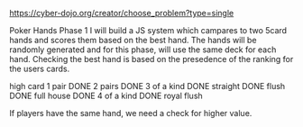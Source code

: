 https://cyber-dojo.org/creator/choose_problem?type=single

Poker Hands
Phase 1
I will build a JS system which campares to two 5card hands and scores them based on the best hand.
The hands will be randomly generated and for this phase, will use the same deck for each hand.
Checking the best hand is based on the presedence of the ranking for the users cards.

high card
1 pair DONE
2 pairs DONE
3 of a kind DONE
straight DONE
flush DONE
full house DONE
4 of a kind DONE
royal flush

If players have the same hand, we need a check for higher value.